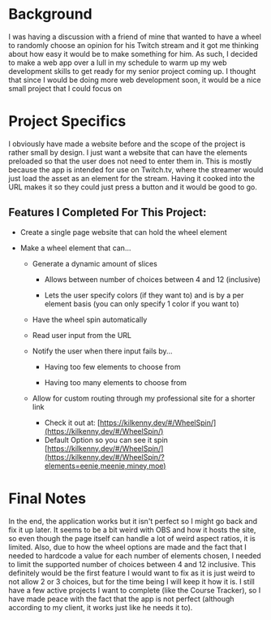 
# Background

  

I was having a discussion with a friend of mine that wanted to have a wheel to randomly choose an opinion for his Twitch stream and it got me thinking about how easy it would be to make something for him. As such, I decided to make a web app over a lull in my schedule to warm up my web development skills to get ready for my senior project coming up. I thought that since I would be doing more web development soon, it would be a nice small project that I could focus on

  

# Project Specifics

  

I obviously have made a website before and the scope of the project is rather small by design. I just want a website that can have the elements preloaded so that the user does not need to enter them in. This is mostly because the app is intended for use on Twitch.tv, where the streamer would just load the asset as an element for the stream. Having it cooked into the URL makes it so they could just press a button and it would be good to go.

  

## Features I Completed For This Project:

  

- Create a single page website that can hold the wheel element

- Make a wheel element that can...

	- Generate a dynamic amount of slices
	
		- Allows between number of choices between 4 and 12 (inclusive)
		
		- Lets the user specify colors (if they want to) and is by a per element basis (you can only specify 1 color if you want to) 

	- Have the wheel spin automatically

	- Read user input from the URL

	- Notify the user when there input fails by...

		- Having too few elements to choose from

		- Having too many elements to choose from
	
	- Allow for custom routing through my professional site for a shorter link
		- Check it out at: [https://kilkenny.dev/#/WheelSpin/](https://kilkenny.dev/#/WheelSpin/)
		- Default Option so you can see it spin [https://kilkenny.dev/#/WheelSpin/](https://kilkenny.dev/#/WheelSpin/?elements=eenie,meenie,miney,moe)


# Final Notes

In the end, the application works but it isn't perfect so I might go back and fix it up later. It seems to be a bit weird with OBS and how it hosts the site, so even though the page itself can handle a lot of weird aspect ratios, it is limited. Also, due to how the wheel options are made and the fact that I needed to hardcode a value for each number of elements chosen, I needed to limit the supported number of choices between 4 and 12 inclusive. This definitely would be the first feature I would want to fix as it is just weird to not allow 2 or 3 choices, but for the time being I will keep it how it is. I still have a few active projects I want to complete (like the Course Tracker), so I have made peace with the fact that the app is not perfect (although according to my client, it works just like he needs it to).